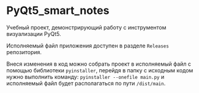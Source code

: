 # PyQt5_smart_notes
Учебный проект, демонстрирующий работу с инструментом визуализации PyQt5.

Исполняемый файл приложения доступен в разделе `Releases` репозитория.

Внеся изменения в код можно собрать проект в исполняемый файл с помощью библиотеки `pyinstaller`, перейдя в папку с исходным кодом нужно выполнить команду: `pyinstaller --onefile main.py` и исполняемый файл будет располагаться по пути `/dist/main`.
